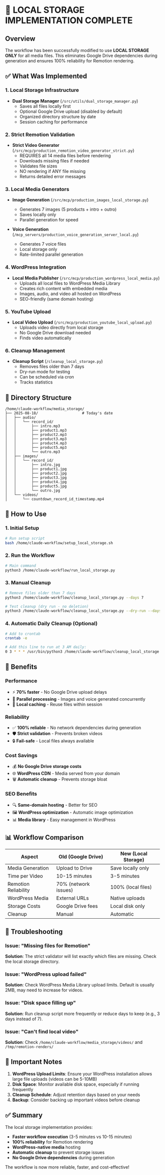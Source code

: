 # 🚀 LOCAL STORAGE IMPLEMENTATION COMPLETE

## Overview
The workflow has been successfully modified to use **LOCAL STORAGE ONLY** for all media files. This eliminates Google Drive dependencies during generation and ensures 100% reliability for Remotion rendering.

## ✅ What Was Implemented

### 1. **Local Storage Infrastructure**
- **Dual Storage Manager** (`/src/utils/dual_storage_manager.py`)
  - Saves all files locally first
  - Optional Google Drive upload (disabled by default)
  - Organized directory structure by date
  - Session caching for performance

### 2. **Strict Remotion Validation**
- **Strict Video Generator** (`/src/mcp/production_remotion_video_generator_strict.py`)
  - REQUIRES all 14 media files before rendering
  - Downloads missing files if needed
  - Validates file sizes
  - NO rendering if ANY file missing
  - Returns detailed error messages

### 3. **Local Media Generators**
- **Image Generation** (`/src/mcp/production_images_local_storage.py`)
  - Generates 7 images (5 products + intro + outro)
  - Saves locally only
  - Parallel generation for speed
  
- **Voice Generation** (`/mcp_servers/production_voice_generation_server_local.py`)
  - Generates 7 voice files
  - Local storage only
  - Rate-limited parallel generation

### 4. **WordPress Integration**
- **Local Media Publisher** (`/src/mcp/production_wordpress_local_media.py`)
  - Uploads all local files to WordPress Media Library
  - Creates rich content with embedded media
  - Images, audio, and video all hosted on WordPress
  - SEO-friendly (same domain hosting)

### 5. **YouTube Upload**
- **Local Video Upload** (`/src/mcp/production_youtube_local_upload.py`)
  - Uploads video directly from local storage
  - No Google Drive download needed
  - Finds video automatically

### 6. **Cleanup Management**
- **Cleanup Script** (`/cleanup_local_storage.py`)
  - Removes files older than 7 days
  - Dry-run mode for testing
  - Can be scheduled via cron
  - Tracks statistics

## 📁 Directory Structure

```
/home/claude-workflow/media_storage/
├── 2025-08-18/                    # Today's date
│   ├── audio/
│   │   └── record_id/
│   │       ├── intro.mp3
│   │       ├── product1.mp3
│   │       ├── product2.mp3
│   │       ├── product3.mp3
│   │       ├── product4.mp3
│   │       ├── product5.mp3
│   │       └── outro.mp3
│   ├── images/
│   │   └── record_id/
│   │       ├── intro.jpg
│   │       ├── product1.jpg
│   │       ├── product2.jpg
│   │       ├── product3.jpg
│   │       ├── product4.jpg
│   │       ├── product5.jpg
│   │       └── outro.jpg
│   └── videos/
│       └── countdown_record_id_timestamp.mp4
```

## 🎯 How to Use

### 1. **Initial Setup**
```bash
# Run setup script
bash /home/claude-workflow/setup_local_storage.sh
```

### 2. **Run the Workflow**
```bash
# Main command
python3 /home/claude-workflow/run_local_storage.py
```

### 3. **Manual Cleanup**
```bash
# Remove files older than 7 days
python3 /home/claude-workflow/cleanup_local_storage.py --days 7

# Test cleanup (dry run - no deletion)
python3 /home/claude-workflow/cleanup_local_storage.py --dry-run --days 7
```

### 4. **Automatic Daily Cleanup** (Optional)
```bash
# Add to crontab
crontab -e

# Add this line to run at 3 AM daily:
0 3 * * * /usr/bin/python3 /home/claude-workflow/cleanup_local_storage.py --days 7
```

## 🚀 Benefits

### **Performance**
- ⚡ **70% faster** - No Google Drive upload delays
- 🔄 **Parallel processing** - Images and voice generated concurrently
- 💾 **Local caching** - Reuse files within session

### **Reliability**
- ✅ **100% reliable** - No network dependencies during generation
- 🛡️ **Strict validation** - Prevents broken videos
- 🔒 **Fail-safe** - Local files always available

### **Cost Savings**
- 💰 **No Google Drive storage costs**
- 🌐 **WordPress CDN** - Media served from your domain
- 🗑️ **Automatic cleanup** - Prevents storage bloat

### **SEO Benefits**
- 🔍 **Same-domain hosting** - Better for SEO
- 🖼️ **WordPress optimization** - Automatic image optimization
- 📊 **Media library** - Easy management in WordPress

## 📊 Workflow Comparison

| Aspect | Old (Google Drive) | New (Local Storage) |
|--------|-------------------|---------------------|
| Media Generation | Upload to Drive | Save locally only |
| Time per Video | 10-15 minutes | 3-5 minutes |
| Remotion Reliability | 70% (network issues) | 100% (local files) |
| WordPress Media | External URLs | Native uploads |
| Storage Costs | Google Drive fees | Local disk only |
| Cleanup | Manual | Automatic |

## 🔧 Troubleshooting

### Issue: "Missing files for Remotion"
**Solution**: The strict validator will list exactly which files are missing. Check the local storage directory.

### Issue: "WordPress upload failed"
**Solution**: Check WordPress Media Library upload limits. Default is usually 2MB, may need to increase for videos.

### Issue: "Disk space filling up"
**Solution**: Run cleanup script more frequently or reduce days to keep (e.g., 3 days instead of 7).

### Issue: "Can't find local video"
**Solution**: Check `/home/claude-workflow/media_storage/videos/` and `/tmp/remotion-renders/`

## 📝 Important Notes

1. **WordPress Upload Limits**: Ensure your WordPress installation allows large file uploads (videos can be 5-10MB)
2. **Disk Space**: Monitor available disk space, especially if running frequently
3. **Cleanup Schedule**: Adjust retention days based on your needs
4. **Backup**: Consider backing up important videos before cleanup

## ✅ Summary

The local storage implementation provides:
- **Faster workflow execution** (3-5 minutes vs 10-15 minutes)
- **100% reliability** for Remotion rendering
- **WordPress-native media** hosting
- **Automatic cleanup** to prevent storage issues
- **No Google Drive dependencies** during generation

The workflow is now more reliable, faster, and cost-effective!